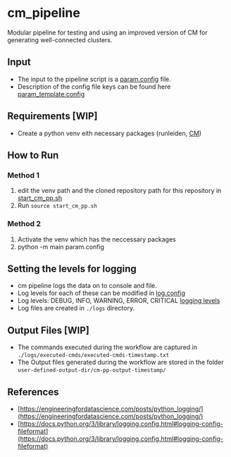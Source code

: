 # cm_pipeline
Modular pipeline for testing and using an improved version of CM for generating well-connected clusters.

## Input
- The input to the pipeline script is a [param.config](param.config) file.
- Description of the config file keys can be found here [param_template.config](param_template.config) 

## Requirements [WIP]
- Create a python venv eith necessary packages (runleiden, [CM](https://www.notion.so/Lab-Journal-2fcb00b0f77543fa932ff3cec650125f))
## How to Run 
### Method 1
1. edit the venv path and the cloned repository path for this repository in [start_cm_pp.sh](start_cm_pp.sh)
2. Run `source start_cm_pp.sh` 

### Method 2
1. Activate the venv which has the neccessary packages 
2. python -m main param.config


## Setting the levels for logging
- cm pipeline logs the data on to console and file.
- Log levels for each of these can be modified in [log.config](./log.config)
- Log levels: DEBUG, INFO, WARNING, ERROR, CRITICAL [logging levels](https://docs.python.org/3/library/logging.html#logging-levels)
- Log files are created in `./logs` directory.

## Output Files [WIP]
- The commands executed during the workflow are captured in `./logs/executed-cmds/executed-cmds-timestamp.txt`
- The Output files generated during the workflow are stored in the folder `user-defined-output-dir/cm-pp-output-timestamp/`

## References
- [https://engineeringfordatascience.com/posts/python_logging/](https://engineeringfordatascience.com/posts/python_logging/)
- [https://docs.python.org/3/library/logging.config.html#logging-config-fileformat](https://docs.python.org/3/library/logging.config.html#logging-config-fileformat)


